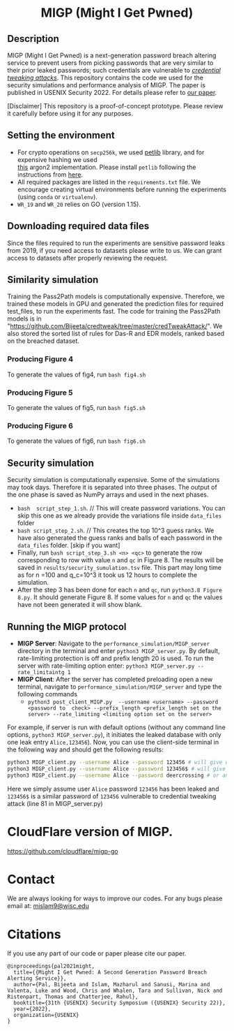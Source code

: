 <h1 align="center">MIGP (Might I Get Pwned)</h1>

## Description
MIGP (Might I Get Pwned) is a next-generation password breach altering service to prevent users from picking passwords that are very similar to their prior leaked passwords; such credentials are vulnerable to [*credential tweaking attacks*](https://pages.cs.wisc.edu/~chatterjee/papers/ppsm.pdf). This repository contains the code we used for the security simulations and performance analysis of MIGP. The paper is published in USENIX Security 2022. For details please refer to [our paper](https://arxiv.org/pdf/2109.14490.pdf).

[Disclaimer] This repository is a proof-of-concept prototype. Please review it carefully before using it for any purposes.


## Setting the environment
- For crypto  operations on `secp256k`,  we used [petlib](https://github.com/gdanezis/petlib) library, and for expensive hashing we used  
[this](https://argon2-cffi.readthedocs.io/en/stable/api.html) argon2 implementation. Please install `petlib` following the instructions from [here](https://github.com/gdanezis/petlib).
- All required packages are listed in the `requirements.txt` file. We encourage creating virtual environments before running the experiments (using `conda` or `virtualenv`). 
- `WR_19` and `WR_20` relies on GO (version 1.15).
## Downloading required data files
Since the files required to run the experiments are sensitive password leaks from 2019, if you need access to datasets please write to us. We can grant access to datasets after properly reviewing the request.
## Similarity simulation
Training the Pass2Path models is computationally expensive. Therefore, we trained these models in GPU and generated the prediction files for required test_files, to run the experiments fast. The code for training the Pass2Path models is in "https://github.com/Bijeeta/credtweak/tree/master/credTweakAttack/".
We also stored the sorted list of rules for Das-R and EDR models, ranked based on the breached dataset.

### Producing Figure 4
To generate the values of fig4, run `bash fig4.sh`

### Producing Figure 5
To generate the values of fig5, run `bash fig5.sh`

### Producing Figure 6
To generate the values of fig6, run `bash fig6.sh`

## Security simulation
Security simulation is computationally expensive. Some of the simulations may took days. Therefore it is separated into three phases. The output of the one phase is saved as NumPy arrays and used in the next phases. 
- `bash  script_step_1.sh`. // This will create password variations. You can skip this one as we already provide the variations file inside `data_files` folder
- `bash script_step_2.sh`. // This creates the top 10^3 guess ranks. We have also generated the guess ranks and balls of each password in the `data_files` folder. [skip if you want] 
- Finally, run `bash script_step_3.sh <n> <qc>` to generate the row corresponding to row  with value `n` and `qc` in Figure 8. The results will be saved in `results/security_sumulation.tsv` file. This part may long time as for n =100 and q_c=10^3 it took us 12 hours to complete the simulation. 
- After the step 3 has been done for each `n` and `qc`, run `python3.8 Figure 8.py`. It should generate Figure 8. If some values for `n` and `qc` the values have not been generated it will show blank. 



## Running the MIGP protocol 
- **MIGP Server**: Navigate to the `performance_simulation/MIGP_server` directory in the terminal and enter `python3 MIGP_server.py`. By default, rate-limiting protection is off and prefix length 20 is used. To run the server with rate-limiting option enter: `python3 MIGP_server.py --rate_limitaintg 1`
- **MIGP Client**: After the server has completed preloading open a new terminal, navigate to `performance_simulation/MIGP_server` and type the following commands
    - `python3 post_client_MIGP.py  --username <username> --password <password to  check> --prefix_length <prefix_length set on the server> --rate_limiting <limiting option set on the server>`

For example, if server is run with default options (without any command line options, `python3 MIGP_server.py`), it initiates the leaked database with only one leak entry `Alice,123456`). Now, you can use the client-side terminal in the following way and should get the following results:

```sh
python3 MIGP_client.py --username Alice --password 123456 # will give exact password matching
python3 MIGP_client.py --username Alice --password 123456$ # will give similar password matching
python3 MIGP_client.py --username Alice --password deercrossing # or any other password, will give not present in the leak
```
Here we simply assume user `Alice` password `123456` has been leaked and `123456$` is a similar password of `123456` vulnerable to credential tweaking attack (line 81 in MIGP_server.py)

# CloudFlare version of MIGP.
https://github.com/cloudflare/migp-go
# Contact
We are always looking for ways to improve our codes. For any bugs please email at: [mislam9@wisc.edu](mailto:mislam9@wisc.edu)
# Citations
If you use any part of our code or paper please cite our paper. 
```
@inproceedings{pal2021might,
  title={{Might I Get Pwned: A Second Generation Password Breach Alerting Service}},
  author={Pal, Bijeeta and Islam, Mazharul and Sanusi, Marina and Valenta, Luke and Wood, Chris and Whalen, Tara and Sullivan, Nick and Ristenpart, Thomas and Chatterjee, Rahul},
  booktitle={31th {USENIX} Security Symposium ({USENIX} Security 22)},
  year={2022},
  organization={USENIX}
}
